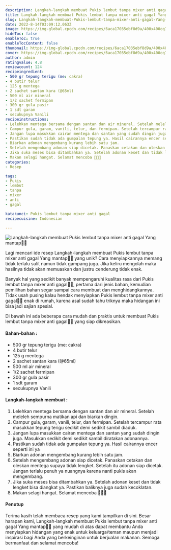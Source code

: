 ```yaml
---
description: Langkah-langkah membuat Pukis lembut tanpa mixer anti gagal Yang mantap"
title: Langkah-langkah membuat Pukis lembut tanpa mixer anti gagal Yang mantap
slug: Langkah-langkah-membuat-Pukis-lembut-tanpa-mixer-anti-gagal-Yang-mantap
date: 2022-8-14T03:09:12.063Z
image: https://img-global.cpcdn.com/recipes/6aca17035ebf8d9a/400x400cq70/photo.jpg
hideToc: false
enableToc: true
enableTocContent: false
thumbnail: https://img-global.cpcdn.com/recipes/6aca17035ebf8d9a/400x400cq70/photo.jpg
cover: https://img-global.cpcdn.com/recipes/6aca17035ebf8d9a/400x400cq70/photo.jpg
author: admin
ratingvalue: 4.8
reviewcount: 124
recipeingredient:
- 500 gr tepung terigu (me: cakra)
- 4 butir telur
- 125 g mentega
- 2 sachet santan kara (@65ml)
- 500 ml air mineral
- 1/2 sachet fermipan
- 300 gr gula pasir
- 1 sdt garam
- secukupnya Vanili
recipeinstructions:
- Lelehkan mentega bersama dengan santan dan air mineral. Setelah meleleh sempurna matikan api dan biarkan dingin.
- Campur gula, garam, vanili, telur, dan fermipan. Setelah tercampur rata masukkan tepung terigu sedikit demi sedikit sambil diaduk.
- Jangan lupa masukkan cairan mentega dan santan yang sudah dingin juga. Masukkan sedikit demi sedikit sambil diratakan adonannya.
- Pastikan sudah tidak ada gumpalan tepung ya. Hasil cairannya encer seperti ini ya
- Biarkan adonan mengembang kurang lebih satu jam.
- Setelah mengembang adonan siap dicetak. Panaskan cetakan dan oleskan mentega supaya tidak lengket. Setelah itu adonan siap dicetak. Jangan terlalu penuh ya nuangnya karena nanti pukis akan mengembang.
- Jika suka meses bisa ditambahkan ya. Setelah adonan keset dan tidak lengket bisa diangkat ya. Pastikan baliknya juga sudah kecoklatan.
- Makan selagi hangat. Selamat mencoba 🥰🥰🥰
categories:
- Resep

tags:
- Pukis
- lembut
- tanpa
- mixer
- anti
- gagal

katakunci: Pukis lembut tanpa mixer anti gagal
recipecuisine: Indonesian

---
```


![Langkah-langkah membuat Pukis lembut tanpa mixer anti gagal Yang mantap👩‍🍳](https://img-global.cpcdn.com/recipes/6aca17035ebf8d9a/400x400cq70/photo.jpg)

Lagi mencari ide resep Langkah-langkah membuat Pukis lembut tanpa mixer anti gagal Yang mantap👩‍🍳 yang unik? Cara menyiapkannya memang tidak terlalu sulit namun tidak gampang juga. Jika keliru mengolah maka hasilnya tidak akan memuaskan dan justru cenderung tidak enak.

Banyak hal yang sedikit banyak mempengaruhi kualitas rasa dari Pukis lembut tanpa mixer anti gagal👩‍🍳, pertama dari jenis bahan, kemudian pemilihan bahan segar sampai cara membuat dan menghidangkannya. Tidak usah pusing kalau hendak menyiapkan Pukis lembut tanpa mixer anti gagal👩‍🍳 enak di rumah, karena asal sudah tahu triknya maka hidangan ini bisa jadi sajian spesial.

Di bawah ini ada beberapa cara mudah dan praktis untuk membuat Pukis lembut tanpa mixer anti gagal👩‍🍳 yang siap dikreasikan.

<!--inarticleads1-->

#### Bahan-bahan :

- 500 gr tepung terigu (me: cakra)
- 4 butir telur
- 125 g mentega
- 2 sachet santan kara (@65ml)
- 500 ml air mineral
- 1/2 sachet fermipan
- 300 gr gula pasir
- 1 sdt garam
- secukupnya Vanili

<!--inarticleads2-->

#### Langkah-langkah membuat :

1. Lelehkan mentega bersama dengan santan dan air mineral. Setelah meleleh sempurna matikan api dan biarkan dingin.
1. Campur gula, garam, vanili, telur, dan fermipan. Setelah tercampur rata masukkan tepung terigu sedikit demi sedikit sambil diaduk.
1. Jangan lupa masukkan cairan mentega dan santan yang sudah dingin juga. Masukkan sedikit demi sedikit sambil diratakan adonannya.
1. Pastikan sudah tidak ada gumpalan tepung ya. Hasil cairannya encer seperti ini ya
1. Biarkan adonan mengembang kurang lebih satu jam.
1. Setelah mengembang adonan siap dicetak. Panaskan cetakan dan oleskan mentega supaya tidak lengket. Setelah itu adonan siap dicetak. Jangan terlalu penuh ya nuangnya karena nanti pukis akan mengembang.
1. Jika suka meses bisa ditambahkan ya. Setelah adonan keset dan tidak lengket bisa diangkat ya. Pastikan baliknya juga sudah kecoklatan.
1. Makan selagi hangat. Selamat mencoba 🥰🥰🥰

#### Penutup

Terima kasih telah membaca resep yang kami tampilkan di sini. Besar harapan kami, Langkah-langkah membuat Pukis lembut tanpa mixer anti gagal Yang mantap👩‍🍳 yang mudah di atas dapat membantu Anda menyiapkan hidangan yang enak untuk keluarga/teman maupun menjadi inspirasi bagi Anda yang berkeinginan untuk berjualan makanan. Semoga bermanfaat dan selamat mencoba!